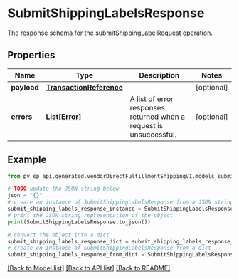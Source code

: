 # SubmitShippingLabelsResponse

The response schema for the submitShippingLabelRequest operation.

## Properties

Name | Type | Description | Notes
------------ | ------------- | ------------- | -------------
**payload** | [**TransactionReference**](TransactionReference.md) |  | [optional] 
**errors** | [**List[Error]**](Error.md) | A list of error responses returned when a request is unsuccessful. | [optional] 

## Example

```python
from py_sp_api.generated.vendorDirectFulfillmentShippingV1.models.submit_shipping_labels_response import SubmitShippingLabelsResponse

# TODO update the JSON string below
json = "{}"
# create an instance of SubmitShippingLabelsResponse from a JSON string
submit_shipping_labels_response_instance = SubmitShippingLabelsResponse.from_json(json)
# print the JSON string representation of the object
print(SubmitShippingLabelsResponse.to_json())

# convert the object into a dict
submit_shipping_labels_response_dict = submit_shipping_labels_response_instance.to_dict()
# create an instance of SubmitShippingLabelsResponse from a dict
submit_shipping_labels_response_from_dict = SubmitShippingLabelsResponse.from_dict(submit_shipping_labels_response_dict)
```
[[Back to Model list]](../README.md#documentation-for-models) [[Back to API list]](../README.md#documentation-for-api-endpoints) [[Back to README]](../README.md)


